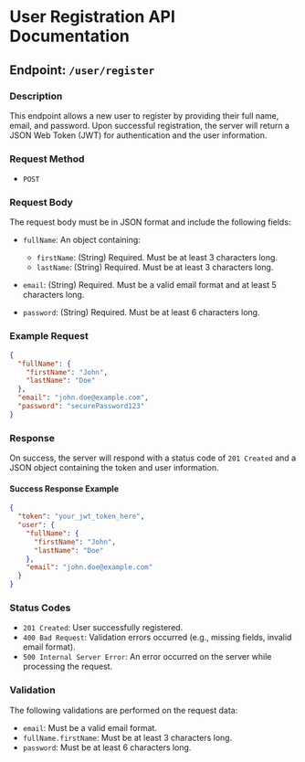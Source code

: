 # User Registration API Documentation

## Endpoint: `/user/register`

### Description
This endpoint allows a new user to register by providing their full name, email, and password. Upon successful registration, the server will return a JSON Web Token (JWT) for authentication and the user information.

### Request Method
- `POST`

### Request Body
The request body must be in JSON format and include the following fields:

- `fullName`: An object containing:
  - `firstName`: (String) Required. Must be at least 3 characters long.
  - `lastName`: (String) Required. Must be at least 3 characters long.
  
- `email`: (String) Required. Must be a valid email format and at least 5 characters long.

- `password`: (String) Required. Must be at least 6 characters long.

### Example Request
```json
{
  "fullName": {
    "firstName": "John",
    "lastName": "Doe"
  },
  "email": "john.doe@example.com",
  "password": "securePassword123"
}
```

### Response
On success, the server will respond with a status code of `201 Created` and a JSON object containing the token and user information.

#### Success Response Example
```json
{
  "token": "your_jwt_token_here",
  "user": {
    "fullName": {
      "firstName": "John",
      "lastName": "Doe"
    },
    "email": "john.doe@example.com"
  }
}
```

### Status Codes
- `201 Created`: User successfully registered.
- `400 Bad Request`: Validation errors occurred (e.g., missing fields, invalid email format).
- `500 Internal Server Error`: An error occurred on the server while processing the request.

### Validation
The following validations are performed on the request data:
- `email`: Must be a valid email format.
- `fullName.firstName`: Must be at least 3 characters long.
- `password`: Must be at least 6 characters long.